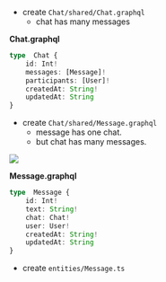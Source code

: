 - create `Chat/shared/Chat.graphql`
	 - chat has many messages

**Chat.graphql**
```typescript
type  Chat {
	id: Int!
	messages: [Message]!
	participants: [User]!
	createdAt: String!
	updatedAt: String
}
```
- create `Chat/shared/Message.graphql`
	- message has one chat.
	- but chat has many messages.

![](http://drive.google.com/uc?export=view&id=15KlbePjOn3Fe_AEuSv0frM8vRfjgkIxT)



**Message.graphql**
```typescript
type  Message {
	id: Int!
	text: String!
	chat: Chat!
	user: User!
	createdAt: String!
	updatedAt: String
}
```

- create `entities/Message.ts`

```typescript

```


<!--stackedit_data:
eyJoaXN0b3J5IjpbNTMyMjk3NjExLDEyMTUyNDI2MDcsLTc5MD
Y0MTk3MCw4OTA1ODM5NDIsMjAxODA2MTQ5N119
-->